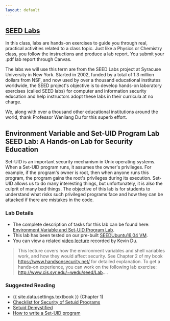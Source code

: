 ```yaml
---
layout: default
---
```


## [SEED Labs](https://seedsecuritylabs.org)

In this class, labs are hands-on exercises to guide you through real, practical activities related to a class topic.
Just like a Physics or Chemistry class, you follow the instructions and produce a lab report.
You submit your .pdf lab report through Canvas.

The labs we will use this term are from the SEED Labs project at Syracuse University in New York.
Started in 2002, funded by a total of 1.3 million dollars from NSF, and now used by over a thousand educational institutes worldwide,
  the SEED project's objective is to develop hands-on laboratory exercises (called SEED labs)
  for computer and information security education and help instructors adopt these labs in their curricula at no charge.

We, along with over a thousand other educational institutions around the world, thank Professor Wenliang Du for this superb effort.

## Environment Variable and Set-UID Program Lab <span class="note">SEED Lab: A Hands-on Lab for Security Education</span>

Set-UID is an important security mechanism in Unix operating systems.
When a Set-UID program runs, it assumes the owner's privileges.
For example, if the program's owner is root, then when anyone runs this program, the program gains the root's privileges during its execution.
Set-UID allows us to do many interesting things, but unfortunately, it is also the culprit of many bad things.
The objective of this lab is for students to understand what risks such privileged programs face and how they can be attacked if there are mistakes in the code.

### Lab Details

- The complete description of tasks for this lab can be found here: [Environment Variable and Set-UID Program Lab](https://seedsecuritylabs.org/Labs_16.04/PDF/Environment_Variable_and_SetUID.pdf).
- This lab has been tested on our pre-built [SEEDUbuntu16.04 VM](https://seedsecuritylabs.org/lab_env.html).
- You can view a related [video lecture](https://youtu.be/tZblgb5LYmk) recorded by  Kevin Du.
> This lecture covers how the environment variables and shell variables work, and how they would affect security.
> See Chapter 2 of my book https://www.handsonsecurity.net/ for detailed explanation.
> To get a hands-on experience, you can work on the following lab exercise: http://www.cis.syr.edu/~wedu/seed/Lab....

### Suggested Reading

- {{ site.data.settings.textbook }} (Chapter 1)
- [Checklist for Security of Setuid Programs](https://seedsecuritylabs.org/Labs_16.04/Software/Environment_Variable_and_SetUID/files/setuid.pdf)
- [Setuid Demystified](http://www.cis.syr.edu/%7Ewedu/minix/projects/setuid_paper.pdf)
- [How to write a Set-UID program](http://nob.cs.ucdavis.edu/%7Ebishop/secprog/1987-sproglogin.pdf)
